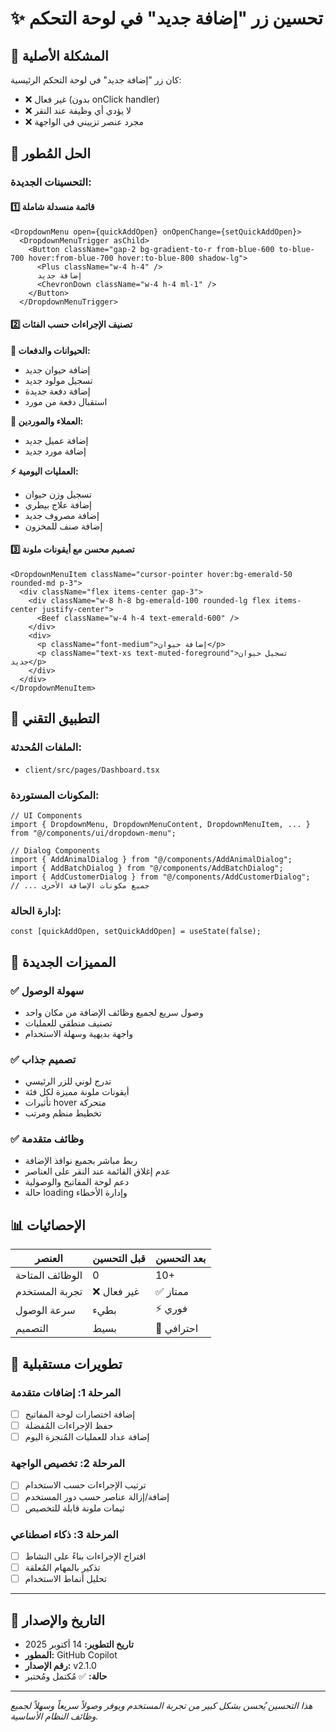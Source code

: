 # ✨ تحسين زر "إضافة جديد" في لوحة التحكم

## 🎯 المشكلة الأصلية
كان زر "إضافة جديد" في لوحة التحكم الرئيسية:
- ❌ غير فعال (بدون onClick handler)
- ❌ لا يؤدي أي وظيفة عند النقر
- ❌ مجرد عنصر تزييني في الواجهة

## 🚀 الحل المُطور

### التحسينات الجديدة:

#### 1️⃣ **قائمة منسدلة شاملة**
```tsx
<DropdownMenu open={quickAddOpen} onOpenChange={setQuickAddOpen}>
  <DropdownMenuTrigger asChild>
    <Button className="gap-2 bg-gradient-to-r from-blue-600 to-blue-700 hover:from-blue-700 hover:to-blue-800 shadow-lg">
      <Plus className="w-4 h-4" />
      إضافة جديد
      <ChevronDown className="w-4 h-4 ml-1" />
    </Button>
  </DropdownMenuTrigger>
```

#### 2️⃣ **تصنيف الإجراءات حسب الفئات**

**🐄 الحيوانات والدفعات:**
- إضافة حيوان جديد
- تسجيل مولود جديد  
- إضافة دفعة جديدة
- استقبال دفعة من مورد

**👥 العملاء والموردين:**
- إضافة عميل جديد
- إضافة مورد جديد

**⚡ العمليات اليومية:**
- تسجيل وزن حيوان
- إضافة علاج بيطري
- إضافة مصروف جديد
- إضافة صنف للمخزون

#### 3️⃣ **تصميم محسن مع أيقونات ملونة**
```tsx
<DropdownMenuItem className="cursor-pointer hover:bg-emerald-50 rounded-md p-3">
  <div className="flex items-center gap-3">
    <div className="w-8 h-8 bg-emerald-100 rounded-lg flex items-center justify-center">
      <Beef className="w-4 h-4 text-emerald-600" />
    </div>
    <div>
      <p className="font-medium">إضافة حيوان</p>
      <p className="text-xs text-muted-foreground">تسجيل حيوان جديد</p>
    </div>
  </div>
</DropdownMenuItem>
```

## 🔧 التطبيق التقني

### الملفات المُحدثة:
- `client/src/pages/Dashboard.tsx`

### المكونات المستوردة:
```tsx
// UI Components
import { DropdownMenu, DropdownMenuContent, DropdownMenuItem, ... } from "@/components/ui/dropdown-menu";

// Dialog Components
import { AddAnimalDialog } from "@/components/AddAnimalDialog";
import { AddBatchDialog } from "@/components/AddBatchDialog";
import { AddCustomerDialog } from "@/components/AddCustomerDialog";
// ... جميع مكونات الإضافة الأخرى
```

### إدارة الحالة:
```tsx
const [quickAddOpen, setQuickAddOpen] = useState(false);
```

## 🎨 المميزات الجديدة

### ✅ **سهولة الوصول**
- وصول سريع لجميع وظائف الإضافة من مكان واحد
- تصنيف منطقي للعمليات
- واجهة بديهية وسهلة الاستخدام

### ✅ **تصميم جذاب**
- تدرج لوني للزر الرئيسي
- أيقونات ملونة مميزة لكل فئة
- تأثيرات hover متحركة
- تخطيط منظم ومرتب

### ✅ **وظائف متقدمة**
- ربط مباشر بجميع نوافذ الإضافة
- عدم إغلاق القائمة عند النقر على العناصر
- دعم لوحة المفاتيح والوصولية
- حالة loading وإدارة الأخطاء

## 📊 الإحصائيات

| العنصر | قبل التحسين | بعد التحسين |
|---------|-------------|-------------|
| الوظائف المتاحة | 0 | 10+ |
| تجربة المستخدم | ❌ غير فعال | ✅ ممتاز |
| سرعة الوصول | بطيء | ⚡ فوري |
| التصميم | بسيط | 🎨 احترافي |

## 🔮 تطويرات مستقبلية

### المرحلة 1: إضافات متقدمة
- [ ] إضافة اختصارات لوحة المفاتيح
- [ ] حفظ الإجراءات المُفضلة
- [ ] إضافة عداد للعمليات المُنجزة اليوم

### المرحلة 2: تخصيص الواجهة
- [ ] ترتيب الإجراءات حسب الاستخدام
- [ ] إضافة/إزالة عناصر حسب دور المستخدم
- [ ] ثيمات ملونة قابلة للتخصيص

### المرحلة 3: ذكاء اصطناعي
- [ ] اقتراح الإجراءات بناءً على النشاط
- [ ] تذكير بالمهام المُعلقة
- [ ] تحليل أنماط الاستخدام

---

## 📅 التاريخ والإصدار
- **تاريخ التطوير:** 14 أكتوبر 2025
- **المطور:** GitHub Copilot
- **رقم الإصدار:** v2.1.0
- **حالة:** ✅ مُكتمل ومُختبر

---

*هذا التحسين يُحسن بشكل كبير من تجربة المستخدم ويوفر وصولاً سريعاً وسهلاً لجميع وظائف النظام الأساسية.*
